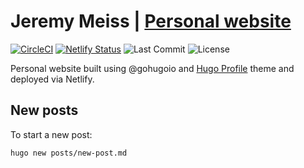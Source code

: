 # Jeremy Meiss | [Personal website](https://jerdog.me)

[![CircleCI](https://circleci.com/gh/jerdog/jerdog-me-hugo.svg?style=svg)](https://circleci.com/gh/jerdog/jerdog-me-hugo) 
[![Netlify Status](https://api.netlify.com/api/v1/badges/7b35d33b-298d-4b0d-b176-9f6d527e2fbf/deploy-status)](https://app.netlify.com/sites/jerdog-me-hugo/deploys) 
![Last Commit](https://img.shields.io/github/last-commit/jerdog/jerdog-me-hugo)
![License](https://img.shields.io/github/license/jerdog/jerdog-me-hugo)

Personal website built using @gohugoio and [Hugo Profile](https://github.com/gurusabarish/hugo-profile) theme and deployed via Netlify.  

## New posts
To start a new post:
```bash
hugo new posts/new-post.md
```
